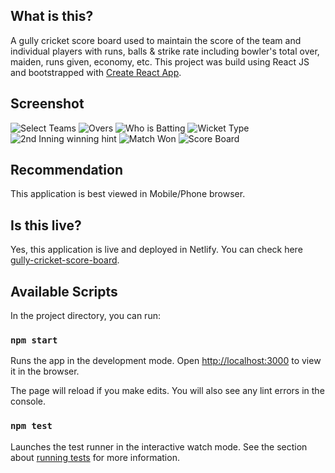 ## What is this?

A gully cricket score board used to maintain the score of the team and individual players with runs, balls & strike rate including bowler's total over, maiden, runs given, economy, etc. This project was build using React JS and bootstrapped with [Create React App](https://github.com/facebook/create-react-app).

## Screenshot

![Select Teams](public/images/1.PNG) ![Overs](public/images/2.PNG) ![Who is Batting](public/images/3.PNG) ![Wicket Type](public/images/4.PNG) ![2nd Inning winning hint](public/images/5.PNG) ![Match Won](public/images/6.PNG) ![Score Board](public/images/7.PNG)

## Recommendation

This application is best viewed in Mobile/Phone browser.


## Is this live?

Yes, this application is live and deployed in Netlify. You can check here [gully-cricket-score-board](https://faisal-sportspheres.netlify.app/).

## Available Scripts

In the project directory, you can run:

### `npm start`

Runs the app in the development mode. Open [http://localhost:3000](http://localhost:3000) to view it in the browser.

The page will reload if you make edits. You will also see any lint errors in the console.

### `npm test`

Launches the test runner in the interactive watch mode. See the section about [running tests](https://facebook.github.io/create-react-app/docs/running-tests) for more information.


